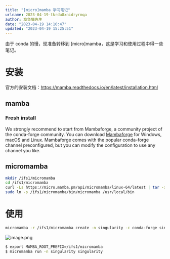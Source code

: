 ```yaml
---
title: "[micro]mamba 学习笔记"
urlname: 2023-04-19-tkrdu8xnidryrmqa
author: 章鱼猫先生
date: "2023-04-19 14:10:47"
updated: "2023-04-19 15:25:51"
---
```


由于 conda 的慢，现准备转移到 \[micro]mamba，这是学习和使用过程中得一些笔记。

# 安装

官方的安装文档：<https://mamba.readthedocs.io/en/latest/installation.html>

## mamba

### Fresh install

We strongly recommend to start from Mambaforge, a community project of the conda-forge community.
You can download [Mambaforge](https://github.com/conda-forge/miniforge#mambaforge) for Windows, macOS and Linux.
Mambaforge comes with the popular conda-forge channel preconfigured, but you can modify the configuration to use any channel you like.

## micromamba

```bash
mkdir /ifs1/micromamba
cd /ifs1/micromamba
curl -Ls https://micro.mamba.pm/api/micromamba/linux-64/latest | tar -xvj bin/micromamba
sudo ln -s /ifs1/micromamba/bin/micromamba /usr/local/bin
```

# 使用

```bash
micromamba -r /ifs1/micromamba create -n singularity -c conda-forge singularity
```

![image.png](https://shub-1251708715.cos.ap-guangzhou.myqcloud.com/elog-cookbook-img/FoNAPrE0dElBxqdCrxRL6Dv6kIEW.png)

```bash
$ export MAMBA_ROOT_PREFIX=/ifs1/micromamba
$ micromamba run -n singularity singularity
```
